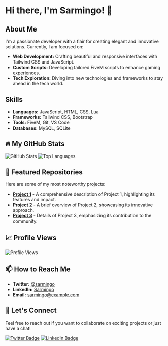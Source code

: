 # Hi there, I'm Sarmingo! 👋

## About Me
I'm a passionate developer with a flair for creating elegant and innovative solutions. Currently, I am focused on:

- **Web Development:** Crafting beautiful and responsive interfaces with Tailwind CSS and JavaScript.
- **Custom Scripts:** Developing tailored FiveM scripts to enhance gaming experiences.
- **Tech Exploration:** Diving into new technologies and frameworks to stay ahead in the tech world.

## Skills
- **Languages:** JavaScript, HTML, CSS, Lua
- **Frameworks:** Tailwind CSS, Bootstrap
- **Tools:** FiveM, Git, VS Code
- **Databases:** MySQL, SQLite

## 🔥 My GitHub Stats
![GitHub Stats](https://github-readme-stats.vercel.app/api?username=sarmingo&show_icons=true&hide_title=true&count_private=true&hide=prs&hide_border=true&theme=radical) <!-- Replace with your username -->
![Top Languages](https://github-readme-stats.vercel.app/api/top-langs/?username=sarmingo&layout=compact&hide_title=true&hide_border=true&theme=radical) <!-- Replace with your username -->

## 🌟 Featured Repositories
Here are some of my most noteworthy projects:

- [**Project 1**](https://github.com/sarmingo/project-1) - A comprehensive description of Project 1, highlighting its features and impact.
- [**Project 2**](https://github.com/sarmingo/project-2) - A brief overview of Project 2, showcasing its innovative approach.
- [**Project 3**](https://github.com/sarmingo/project-3) - Details of Project 3, emphasizing its contribution to the community.

## 📈 Profile Views
![Profile Views](https://komarev.com/ghpvc/?username=sarmingo&color=blue&style=flat) <!-- This is a dynamic view counter -->

## 📫 How to Reach Me
- **Twitter:** [@sarmingo](https://twitter.com/sarmingo50)
- **LinkedIn:** [Sarmingo](https://linkedin.com/in/sarmingo)
- **Email:** [sarmingo@example.com](mailto:sarmingo50@gmail.com)

## 💬 Let's Connect
Feel free to reach out if you want to collaborate on exciting projects or just have a chat!

[![Twitter Badge](https://img.shields.io/badge/-Follow%20on%20Twitter-%231DA1F2?style=flat&logo=twitter&logoColor=white)](https://twitter.com/sarmingo50)
[![LinkedIn Badge](https://img.shields.io/badge/-Connect%20on%20LinkedIn-%230A66C2?style=flat&logo=linkedin&logoColor=white)](https://linkedin.com/in/sarmingo)
